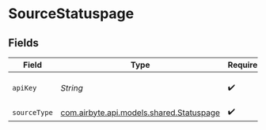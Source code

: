 # SourceStatuspage


## Fields

| Field                                                                                                 | Type                                                                                                  | Required                                                                                              | Description                                                                                           |
| ----------------------------------------------------------------------------------------------------- | ----------------------------------------------------------------------------------------------------- | ----------------------------------------------------------------------------------------------------- | ----------------------------------------------------------------------------------------------------- |
| `apiKey`                                                                                              | *String*                                                                                              | :heavy_check_mark:                                                                                    | Your API Key. See <a href="https://developer.statuspage.io/#section/Authentication/api_key">here</a>. |
| `sourceType`                                                                                          | [com.airbyte.api.models.shared.Statuspage](../../models/shared/Statuspage.md)                         | :heavy_check_mark:                                                                                    | N/A                                                                                                   |